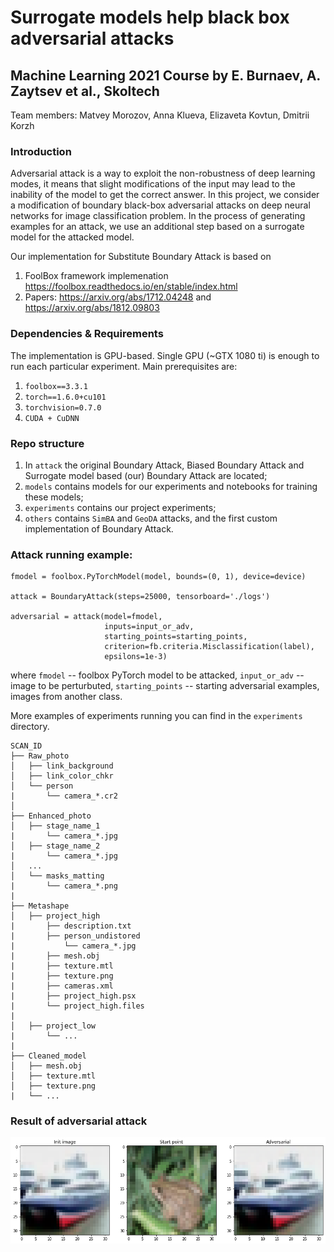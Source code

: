 # Surrogate models help black box adversarial attacks
## Machine Learning 2021 Course by E. Burnaev, A. Zaytsev et al., Skoltech

Team members: Matvey Morozov, Anna Klueva, Elizaveta Kovtun, Dmitrii Korzh

### Introduction

Adversarial attack is a way to exploit the non-robustness of deep learning modes, it means that slight modifications of the input may lead to the inability of the model to get the correct answer. In this project, we consider a modification of boundary black-box adversarial attacks on deep neural networks for image classification problem. In the process of generating examples for an attack, we use an additional step based on a surrogate model for the attacked model.

Our implementation for Substitute Boundary Attack is based on 
1. FoolBox framework implemenation https://foolbox.readthedocs.io/en/stable/index.html
2. Papers: https://arxiv.org/abs/1712.04248 and https://arxiv.org/abs/1812.09803

### Dependencies & Requirements

The implementation is GPU-based. Single GPU (~GTX 1080 ti) is enough to run each particular experiment. Main prerequisites are:

1. `foolbox==3.3.1`
2. `torch==1.6.0+cu101`
3. `torchvision=0.7.0`
4. `CUDA + CuDNN`

### Repo structure
1. In `attack` the original Boundary Attack, Biased Boundary Attack and Surrogate model based (our) Boundary Attack are located;
2. `models` contains models for our experiments and notebooks for training these models;
3. `experiments` contains our project experiments;
4. `others` contains `SimBA` and `GeoDA` attacks, and the first custom implementation of Boundary Attack.


### Attack running example:

```
fmodel = foolbox.PyTorchModel(model, bounds=(0, 1), device=device)

attack = BoundaryAttack(steps=25000, tensorboard='./logs')

adversarial = attack(model=fmodel, 
                     inputs=input_or_adv, 
                     starting_points=starting_points, 
                     criterion=fb.criteria.Misclassification(label), 
                     epsilons=1e-3)
```
where `fmodel` -- foolbox PyTorch model to be attacked, `input_or_adv` -- image to be perturbuted, `starting_points` -- starting adversarial examples, images from another class.
 
More examples of experiments running you can find in the `experiments` directory.

```
SCAN_ID
├── Raw_photo
│   ├── link_background
│   ├── link_color_chkr
│   └── person
|       └── camera_*.cr2
│
├── Enhanced_photo
│   ├── stage_name_1
|       └── camera_*.jpg
│   ├── stage_name_2
|       └── camera_*.jpg
│   ...
│   └── masks_matting
|       └── camera_*.png
|
├── Metashape
│   ├── project_high
|       ├── description.txt
|       ├── person_undistored
|           └── camera_*.jpg
|       ├── mesh.obj
|       ├── texture.mtl
|       ├── texture.png
|       ├── cameras.xml
|       ├── project_high.psx
|       └── project_high.files
|
│   ├── project_low
|       └── ...
|
├── Cleaned_model
│   ├── mesh.obj
│   ├── texture.mtl
│   ├── texture.png
|   └── ...
```

### Result of adversarial attack
 
<p align="center"><img src="examples/example.png" width="650"/></p>
